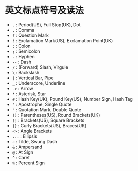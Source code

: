 # 英文标点符号及读法

- `.` : Period(US), Full Stop(UK), Dot
- `,` : Comma
- `?` : Question Mark
- `!` : Exclamation Mark(US), Exclamation Point(UK)
- `:` : Colon
- `;` : Semicolon
- `-` : Hyphen
- `--` : Dash
- `/` : (Forward) Slash, Virgule
- `\` : Backslash
- `|` : Vertical Bar, Pipe
- `_` : Underscore, Underline
- `->` : Arrow
- `*` : Asterisk, Star
- `#` : Hash Key(UK), Pound Key(US), Number Sign, Hash Tag
- `'` : Apostrophe, Single Quote
- `"` : Quotation Mark, Double Quote
- `()` : Parentheses(US), Round Brackets(UK)
- `[]` : Brackets(US), Square Brackets
- `{}` : Curly Brackets(US), Braces(UK)
- `<>` : Angle Brackets
- `...` : Ellipsis
- `~` : Tilde, Swung Dash
- `&` : Ampersand
- `@` : At Sign
- `^` : Caret
- `%` : Percent Sign
